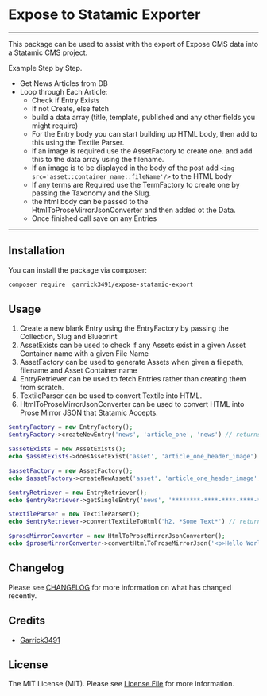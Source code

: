 # Expose to Statamic Exporter

---
This package can be used to assist with the export of Expose CMS data into a Statamic CMS project.

Example Step by Step.
- Get News Articles from DB
- Loop through Each Article:
    - Check if Entry Exists
    - If not Create, else fetch
    - build a data array (title, template, published and any other fields you might require)
    - For the Entry body you can start building up HTML body, then add to this using the Textile Parser.
    - if an image is required use the AssetFactory to create one. and add this to the data array using the filename.
    - If an image is to be displayed in the body of the post add `<img src='asset::container_name::fileName'/>` to the HTML body
    - If any terms are Required use the TermFactory to create one by passing the Taxonomy and the Slug.
    - the html body can be passed to the HtmlToProseMirrorJsonConverter and then added ot the Data.
    - Once finished call save on any Entries
---


## Installation

You can install the package via composer:

```bash
composer require  garrick3491/expose-statamic-export
```

## Usage

1. Create a new blank Entry using the EntryFactory by passing the Collection, Slug and Blueprint
2. AssetExists can be used to check if any Assets exist in a given Asset Container name with a given File Name
3. AssetFactory can be used to generate Assets when given a filepath, filename and Asset Container name
4. EntryRetriever can be used to fetch Entries rather than creating them from scratch.
5. TextileParser can be used to convert Textile into HTML.
6. HtmlToProseMirrorJsonConverter can be used to convert HTML into Prose Mirror JSON that Statamic Accepts.

```php
$entryFactory = new EntryFactory();
$entryFactory->createNewEntry('news', 'article_one', 'news') // returns entry;
```

```php
$assetExists = new AssetExists();
echo $assetExists->doesAssetExist('asset', 'article_one_header_image') //bool;
```

```php
$assetFactory = new AssetFactory();
echo $assetFactory->createNewAsset('asset', 'article_one_header_image', self::IMAGE_PATH  . '/' . $fileName) // returns saved Asset;
```

```php
$entryRetriever = new EntryRetriever();
echo $entryRetriever->getSingleEntry('news', '********-****-****-****-********') // returns Entry if exists, Throws DoesNotExistException if no entry found;
```

```php
$textileParser = new TextileParser();
echo $entryRetriever->convertTextileToHtml('h2. *Some Text*') // returns string HTML;
```

```php
$proseMirrorConverter = new HtmlToProseMirrorJsonConverter();
echo $proseMirrorConverter->convertHtmlToProseMirrorJson('<p>Hello World</p>') // returns array of data that can be added to entry;
```

## Changelog

Please see [CHANGELOG](CHANGELOG.md) for more information on what has changed recently.

## Credits

- [Garrick3491](https://github.com/Garrick3491)

## License

The MIT License (MIT). Please see [License File](LICENSE.md) for more information.
